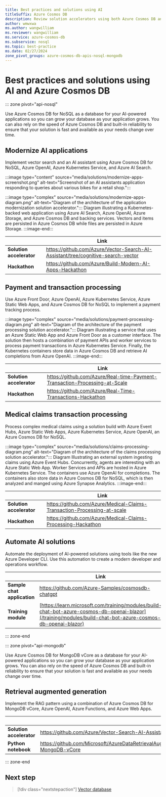```yaml
---
title: Best practices and solutions using AI
titleSuffix: Azure Cosmos DB
description: Review solution accelerators using both Azure Cosmos DB and Azure OpenAI. The solutions integrate AI with vector search capabilities.
author: wmwxwa
ms.author: wangwilliam
ms.reviewer: wangwilliam
ms.service: azure-cosmos-db
ms.subservice: nosql
ms.topic: best-practice
ms.date: 02/27/2024
zone_pivot_groups: azure-cosmos-db-apis-nosql-mongodb
---
```


# Best practices and solutions using AI and Azure Cosmos DB

::: zone pivot="api-nosql"

Use Azure Cosmos DB for NoSQL as a database for your AI-powered applications so you can grow your database as your application grows. You can also rely on the speed of Azure Cosmos DB and built-in reliability to ensure that your solution is fast and available as your needs change over time.

## Modernize AI applications

Implement vector search and an AI assistant using Azure Cosmos DB for NoSQL, Azure OpenAI, Azure Kubernetes Service, and Azure AI Search.

:::image type="content" source="media/solutions/modernize-apps-screenshot.png" alt-text="Screenshot of an AI assistants application responding to queries about various bikes for a retail shop.":::

:::image type="complex" source="media/solutions/modernize-apps-diagram.png" alt-text="Diagram of the architecture of the application modernization solution accelerator.":::
Diagram illustrating a Kubernetes-backed web application using Azure AI Search, Azure OpenAI, Azure Storage, and Azure Cosmos DB and backing services. Vectors and items are persisted in Azure Cosmos DB while files are persisted in Azure Storage.
:::image-end:::

| | Link |
| --- | --- |
| **Solution accelerator** | <https://github.com/Azure/Vector-Search-AI-Assistant/tree/cognitive-search-vector> |
| **Hackathon** | <https://github.com/Azure/Build-Modern-AI-Apps-Hackathon> |

## Payment and transaction processing

Use Azure Front Door, Azure OpenAI, Azure Kubernetes Service, Azure Static Web Apps, and Azure Cosmos DB for NoSQL to implement a payment tracking process.

:::image type="complex" source="media/solutions/payment-processing-diagram.png" alt-text="Diagram of the architecture of the payment processing solution accelerator.":::
Diagram illustrating a service that uses an Azure Static Web App and Azure Front Door as a customer interface. The solution then hosts a combination of payment APIs and worker services to process payment transactions in Azure Kubernetes Service. Finally, the Kubernetes containers store data in Azure Cosmos DB and retrieve AI completions from Azure OpenAI.
:::image-end:::

| | Link |
| --- | --- |
| **Solution accelerator** | <https://github.com/Azure/Real-time-Payment-Transaction-Processing-at-Scale> |
| **Hackathon** | <https://github.com/Azure/Real-Time-Transactions-Hackathon> |

## Medical claims transaction processing

Process complex medical claims using a solution build with Azure Event Hubs, Azure Static Web Apps, Azure Kubernetes Service, Azure OpenAI, an Azure Cosmos DB for NoSQL.

:::image type="complex" source="media/solutions/claims-processing-diagram.png" alt-text="Diagram of the architecture of the claims processing solution accelerator.":::
Diagram Illustrating an external system ingesting claims using Azure Event Hubs. Concurrently, agents are interesting with an Azure Static Web App. Worker Services and APIs are hosted in Azure Kubernetes Service. The containers use Azure OpenAI for completions. The containers also store data in Azure Cosmos DB for NoSQL, which is then analyzed and manged using Azure Synapse Analytics.
:::image-end:::

| | Link |
| --- | --- |
| **Solution accelerator** | <https://github.com/Azure/Medical-Claims-Transaction-Processing-at-scale> |
| **Hackathon** | <https://github.com/Azure/Medical-Claims-Processing-Hackathon> |

## Automate AI solutions

Automate the deployment of AI-powered solutions using tools like the new Azure Developer CLI. Use this automation to create a modern developer and operations workflow.

| | Link |
| --- | --- |
| **Sample chat application** | <https://github.com/Azure-Samples/cosmosdb-chatgpt> |
| **Training module** | [https://learn.microsoft.com/training/modules/build-chat-bot-azure-cosmos-db-openai-blazor](/training/modules/build-chat-bot-azure-cosmos-db-openai-blazor) |

::: zone-end

::: zone pivot="api-mongodb"

Use Azure Cosmos DB for MongoDB vCore as a database for your AI-powered applications so you can grow your database as your application grows. You can also rely on the speed of Azure Cosmos DB and built-in reliability to ensure that your solution is fast and available as your needs change over time.

## Retrieval augmented generation

Implement the RAG pattern using a combination of Azure Cosmos DB for MongoDB vCore, Azure OpenAI, Azure Functions, and Azure Web Apps.

| | Link |
| --- | --- |
| **Solution accelerator** | <https://github.com/Azure/Vector-Search-AI-Assistant-MongoDBvCore> |
| **Python notebook** | <https://github.com/Microsoft/AzureDataRetrievalAugmentedGenerationSamples/tree/main/Python/CosmosDB-MongoDB-vCore> |

::: zone-end

## Next step

> [!div class="nextstepaction"]
> [Vector database](vector-database.md)
